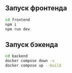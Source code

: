 ## Запуск фронтенда

```bash
cd frontend
npm i
npm run dev
```
## Запуск бэкенда

```bash
cd backend
docker compose down -v
docker compose up --build
```